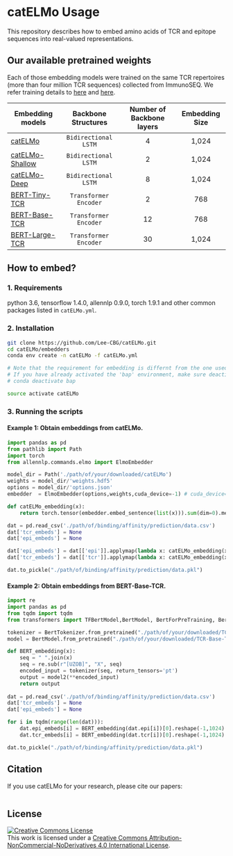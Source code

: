 # catELMo Usage

This repository describes how to embed amino acids of TCR and epitope sequences into real-valued representations.

## Our available pretrained weights
Each of those embedding models were trained on the same TCR repertoires (more than four million TCR sequences) collected from ImmunoSEQ. We refer training details to [here](https://github.com/allenai/bilm-tf) and [here](https://github.com/google-research/bert). 

| Embedding models      |Backbone Structures| Number of Backbone layers | Embedding Size | 
|---------------------|:--:|:------------:| :-----------:|
| [catELMo](https://www.dropbox.com/sh/jpw6z71bsn1t7ev/AADRiL7_amT0vQrpep45PcOPa?dl=0)              |`Bidirectional LSTM`| 4 | 1,024 |
| [catELMo-Shallow](https://www.dropbox.com/sh/4no85yecsuaiiw4/AAA2UxA5E9RNdjPBleYITXhsa?dl=0)               |`Bidirectional LSTM`| 2 | 1,024 |
| [catELMo-Deep](https://www.dropbox.com/sh/ua1x0ateod5ntui/AAANxH8OrJn_pcZY8SwyiypDa?dl=0)            |`Bidirectional LSTM`| 8 | 1,024 |
| [BERT-Tiny-TCR](https://www.dropbox.com/sh/at9j5gtt0a46wy4/AABWZpoSWmf_R3DVNi8mtjrJa?dl=0)            |`Transformer Encoder`| 2 | 768 |
| [BERT-Base-TCR](https://www.dropbox.com/sh/bz6fx2l8fwbtlpz/AADPaaVo4gZ6OhivkpzqynQ3a?dl=0)            |`Transformer Encoder`| 12 | 768 |
| [BERT-Large-TCR](https://www.dropbox.com/sh/xswmoi5tnlc1nuj/AACIGo1MW_5zx6lmgGaeTCT0a?dl=0)           |`Transformer Encoder`| 30 | 1,024 |


## How to embed?

### 1. Requirements
python 3.6, tensorflow 1.4.0, allennlp 0.9.0, torch 1.9.1 and other common packages listed in `catELMo.yml`.

### 2. Installation 

```bash
git clone https://github.com/Lee-CBG/catELMo.git
cd catELMo/embedders
conda env create -n catELMo -f catELMo.yml

# Note that the requirement for embedding is differnt from the one used for downstream tasks.
# If you have already activated the 'bap' environment, make sure deactivate it before conducting embedding.
# conda deactivate bap

source activate catELMo
```

### 3. Running the scripts

#### Example 1: Obtain embeddings from **catELMo**.
```python
import pandas as pd
from pathlib import Path
import torch
from allennlp.commands.elmo import ElmoEmbedder

model_dir = Path('./path/of/your/downloaded/catELMo')
weights = model_dir/'weights.hdf5'
options = model_dir/'options.json'
embedder  = ElmoEmbedder(options,weights,cuda_device=-1) # cuda_device=-1 for CPU

def catELMo_embedding(x):
    return torch.tensor(embedder.embed_sentence(list(x))).sum(dim=0).mean(dim=0).tolist()

dat = pd.read_csv('./path/of/binding/affinity/prediction/data.csv')
dat['tcr_embeds'] = None
dat['epi_embeds'] = None

dat['epi_embeds'] = dat[['epi']].applymap(lambda x: catELMo_embedding(x))['epi']
dat['tcr_embeds'] = dat[['tcr']].applymap(lambda x: catELMo_embedding(x))['tcr']

dat.to_pickle("./path/of/binding/affinity/prediction/data.pkl")
```

#### Example 2: Obtain embeddings from **BERT-Base-TCR**.
```python
import re
import pandas as pd
from tqdm import tqdm
from transformers import TFBertModel,BertModel, BertForPreTraining, BertTokenizer, BertConfig

tokenizer = BertTokenizer.from_pretrained("./path/of/your/downloaded/TCR-Base-TCR", do_lower_case=False )
model = BertModel.from_pretrained("./path/of/your/downloaded/TCR-Base-TCR")

def BERT_embedding(x):
    seq = " ".join(x)
    seq = re.sub(r"[UZOB]", "X", seq)
    encoded_input = tokenizer(seq, return_tensors='pt')
    output = model2(**encoded_input)
    return output
    
dat = pd.read_csv('./path/of/binding/affinity/prediction/data.csv')
dat['tcr_embeds'] = None
dat['epi_embeds'] = None

for i in tqdm(range(len(dat))):
    dat.epi_embeds[i] = BERT_embedding(dat.epi[i])[0].reshape(-1,1024).mean(dim=0).tolist()
    dat.tcr_embeds[i] = BERT_embedding(dat.tcr[i])[0].reshape(-1,1024).mean(dim=0).tolist()

dat.to_pickle("./path/of/binding/affinity/prediction/data.pkl")
```

## Citation
If you use catELMo for your research, please cite our papers:
```

```

## License
<a rel="license" href="http://creativecommons.org/licenses/by-nc-nd/4.0/"><img alt="Creative Commons License" style="border-width:0" src="https://i.creativecommons.org/l/by-nc-nd/4.0/88x31.png" /></a><br />This work is licensed under a <a rel="license" href="http://creativecommons.org/licenses/by-nc-nd/4.0/">Creative Commons Attribution-NonCommercial-NoDerivatives 4.0 International License</a>.
